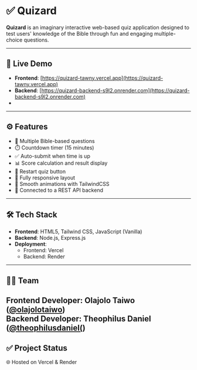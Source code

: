 # ✅ Quizard

**Quizard** is an imaginary interactive web-based quiz application designed to test users' knowledge of the Bible through fun and engaging multiple-choice questions.

---

## 🚀 Live Demo

- **Frontend**: [https://quizard-tawny.vercel.app](https://quizard-tawny.vercel.app)  
- **Backend**: [https://quizard-backend-s9l2.onrender.com](https://quizard-backend-s9l2.onrender.com)
- 
---

## ⚙️ Features

- 🧠 Multiple Bible-based questions
- ⏱️ Countdown timer (15 minutes)
- ✅ Auto-submit when time is up
- 📊 Score calculation and result display
- 🔁 Restart quiz button
- 📱 Fully responsive layout
- 💨 Smooth animations with TailwindCSS
- 🔌 Connected to a REST API backend

---

## 🛠️ Tech Stack

- **Frontend**: HTML5, Tailwind CSS, JavaScript (Vanilla)
- **Backend**: Node.js, Express.js
- **Deployment**:
  - Frontend: Vercel
  - Backend: Render

---

## 👩‍💻 Team

**Frontend Developer**: Olajolo Taiwo ([@olajolotaiwo](https://github.com/olajolotaiwo))  
**Backend Developer**: Theophilus Daniel ([@theophilusdaniel(](https://github.com/theophilusdaniel))  
---

## ✅ Project Status 

🌐 Hosted on Vercel & Render  
